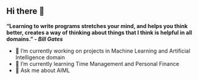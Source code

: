 ## Hi there 👋


**“Learning to write programs stretches your mind, and helps you think better, creates a way of thinking about things that I think is helpful in all domains.” - _Bill Gates_**

- 🔭 I’m currently working on projects in Machine Learning and Artificial Intelligence domain
- 🌱 I’m currently learning Time Management and Personal Finance 
- 💬 Ask me about AIML

<!--
**architGitHub/architGitHub** is a ✨ _special_ ✨ repository because its `README.md` (this file) appears on your GitHub profile.

Here are some ideas to get you started:

- 🔭 I’m currently working on ...
- 🌱 I’m currently learning ...
- 👯 I’m looking to collaborate on ...
- 🤔 I’m looking for help with ...
- 💬 Ask me about ...
- 📫 How to reach me: ...
- 😄 Pronouns: ...
- ⚡ Fun fact: ...
-->
